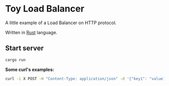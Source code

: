 Toy Load Balancer
=================================
A little example of a Load Balancer on HTTP protocol.

Written in [Rust] language.

## Start server

```bash
cargo run
```

**Some curl's examples:**

```bash
curl -i X POST -H "Content-Type: application/json" -d '{"key1": "value1"}' 'http://localhost:3000/echo'
```

[Rust]:https://www.rust-lang.org/en-US/index.html
